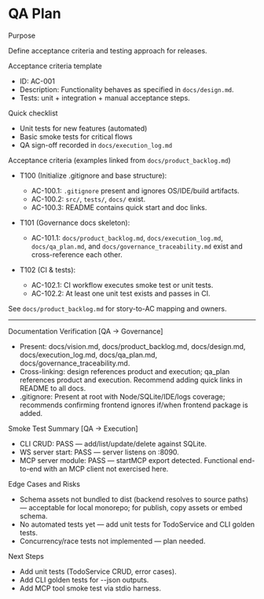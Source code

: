 # QA Plan

Purpose

Define acceptance criteria and testing approach for releases.

Acceptance criteria template

- ID: AC-001
- Description: Functionality behaves as specified in `docs/design.md`.
- Tests: unit + integration + manual acceptance steps.


Quick checklist

- Unit tests for new features (automated)
- Basic smoke tests for critical flows
- QA sign-off recorded in `docs/execution_log.md`

Acceptance criteria (examples linked from `docs/product_backlog.md`)

- T100 (Initialize .gitignore and base structure):
	- AC-100.1: `.gitignore` present and ignores OS/IDE/build artifacts.
	- AC-100.2: `src/`, `tests/`, `docs/` exist.
	- AC-100.3: README contains quick start and doc links.

- T101 (Governance docs skeleton):
	- AC-101.1: `docs/product_backlog.md`, `docs/execution_log.md`, `docs/qa_plan.md`, and `docs/governance_traceability.md` exist and cross-reference each other.

- T102 (CI & tests):
	- AC-102.1: CI workflow executes smoke test or unit tests.
	- AC-102.2: At least one unit test exists and passes in CI.

See `docs/product_backlog.md` for story-to-AC mapping and owners.

---

Documentation Verification [QA → Governance]

- Present: docs/vision.md, docs/product_backlog.md, docs/design.md, docs/execution_log.md, docs/qa_plan.md, docs/governance_traceability.md.
- Cross-linking: design references product and execution; qa_plan references product and execution. Recommend adding quick links in README to all docs.
- .gitignore: Present at root with Node/SQLite/IDE/logs coverage; recommends confirming frontend ignores if/when frontend package is added.

Smoke Test Summary [QA → Execution]

- CLI CRUD: PASS — add/list/update/delete against SQLite.
- WS server start: PASS — server listens on :8090.
- MCP server module: PASS — startMCP export detected. Functional end-to-end with an MCP client not exercised here.

Edge Cases and Risks

- Schema assets not bundled to dist (backend resolves to source paths) — acceptable for local monorepo; for publish, copy assets or embed schema.
- No automated tests yet — add unit tests for TodoService and CLI golden tests.
- Concurrency/race tests not implemented — plan needed.

Next Steps

- Add unit tests (TodoService CRUD, error cases).
- Add CLI golden tests for --json outputs.
- Add MCP tool smoke test via stdio harness.
